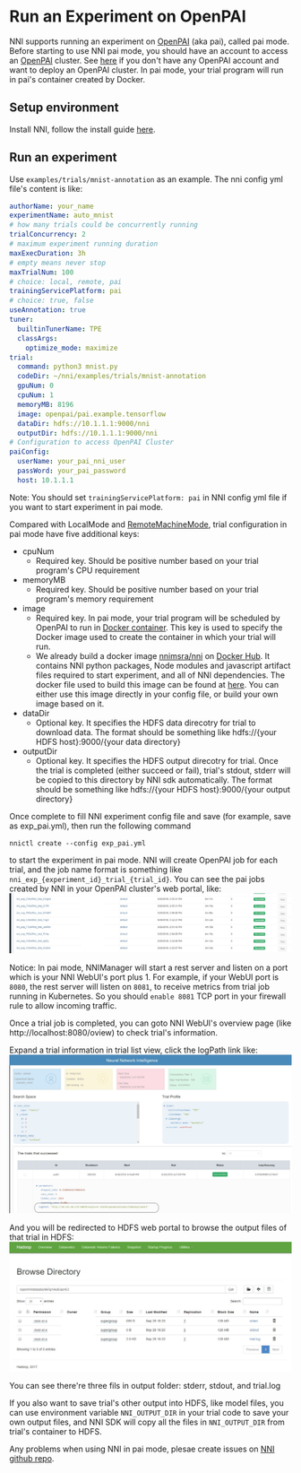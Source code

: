 **Run an Experiment on OpenPAI**
===
NNI supports running an experiment on [OpenPAI](https://github.com/Microsoft/pai) (aka pai), called pai mode. Before starting to use NNI pai mode, you should have an account to access an [OpenPAI](https://github.com/Microsoft/pai) cluster. See [here](https://github.com/Microsoft/pai#how-to-deploy) if you don't have any OpenPAI account and want to deploy an OpenPAI cluster. In pai mode, your trial program will run in pai's container created by Docker.

## Setup environment
Install NNI, follow the install guide [here](GetStarted.md).

## Run an experiment
Use `examples/trials/mnist-annotation` as an example. The nni config yml file's content is like:

```yml
authorName: your_name
experimentName: auto_mnist
# how many trials could be concurrently running
trialConcurrency: 2
# maximum experiment running duration
maxExecDuration: 3h
# empty means never stop
maxTrialNum: 100
# choice: local, remote, pai
trainingServicePlatform: pai
# choice: true, false  
useAnnotation: true
tuner:
  builtinTunerName: TPE
  classArgs:
    optimize_mode: maximize
trial:
  command: python3 mnist.py
  codeDir: ~/nni/examples/trials/mnist-annotation
  gpuNum: 0
  cpuNum: 1
  memoryMB: 8196
  image: openpai/pai.example.tensorflow
  dataDir: hdfs://10.1.1.1:9000/nni
  outputDir: hdfs://10.1.1.1:9000/nni
# Configuration to access OpenPAI Cluster
paiConfig:
  userName: your_pai_nni_user
  passWord: your_pai_password
  host: 10.1.1.1
```

Note: You should set `trainingServicePlatform: pai` in NNI config yml file if you want to start experiment in pai mode.

Compared with LocalMode and [RemoteMachineMode](RemoteMachineMode.md), trial configuration in pai mode have five additional keys:
* cpuNum
    * Required key. Should be positive number based on your trial program's CPU  requirement
* memoryMB
    * Required key. Should be positive number based on your trial program's memory requirement
* image
    * Required key. In pai mode, your trial program will be scheduled by OpenPAI to run in [Docker container](https://www.docker.com/). This key is used to specify the Docker image used to create the container in which your trial will run.
    * We already build a docker image [nnimsra/nni](https://hub.docker.com/r/msranni/nni/) on [Docker Hub](https://hub.docker.com/). It contains NNI python packages, Node modules and javascript artifact files required to start experiment, and all of NNI dependencies. The docker file used to build this image can be found at [here](../deployment/Dockerfile.build.base). You can either use this image directly in your config file, or build your own image based on it.
* dataDir
    * Optional key. It specifies the HDFS data direcotry for trial to download data. The format should be something like hdfs://{your HDFS host}:9000/{your data directory}
* outputDir 
    * Optional key. It specifies the HDFS output direcotry for trial. Once the trial is completed (either succeed or fail), trial's stdout, stderr will be copied to this directory by NNI sdk automatically. The format should be something like hdfs://{your HDFS host}:9000/{your output directory}

Once complete to fill NNI experiment config file and save (for example, save as exp_pai.yml), then run the following command
```
nnictl create --config exp_pai.yml
```
to start the experiment in pai mode. NNI will create OpenPAI job for each trial, and the job name format is something like `nni_exp_{experiment_id}_trial_{trial_id}`. 
You can see the pai jobs created by NNI in your OpenPAI cluster's web portal, like:
![](./img/nni_pai_joblist.jpg)

Notice: In pai mode, NNIManager will start a rest server and listen on a port which is your NNI WebUI's port plus 1. For example, if your WebUI port is `8080`, the rest server will listen on `8081`, to receive metrics from trial job running in Kubernetes. So you should `enable 8081` TCP port in your firewall rule to allow incoming traffic. 

Once a trial job is completed, you can goto NNI WebUI's overview page (like http://localhost:8080/oview) to check trial's information. 

Expand a trial information in trial list view, click the logPath link like:
![](./img/nni_webui_joblist.jpg)

And you will be redirected to HDFS web portal to browse the output files of that trial in HDFS:
![](./img/nni_trial_hdfs_output.jpg)

You can see there're three fils in output folder: stderr, stdout, and trial.log

If you also want to save trial's other output into HDFS, like model files, you can use environment variable `NNI_OUTPUT_DIR` in your trial code to save your own output files, and NNI SDK will copy all the files in `NNI_OUTPUT_DIR` from trial's container to HDFS. 

Any problems when using NNI in pai mode, plesae create issues on [NNI github repo](https://github.com/Microsoft/nni).
